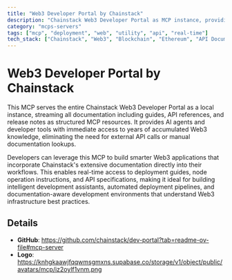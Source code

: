```yaml
---
title: "Web3 Developer Portal by Chainstack"
description: "Chainstack Web3 Developer Portal as MCP instance, providing instant access to comprehensive Web3 documentation and API references."
category: "mcps-servers"
tags: ["mcp", "deployment", "web", "utility", "api", "real-time"]
tech_stack: ["Chainstack", "Web3", "Blockchain", "Ethereum", "API Documentation"]
---
```


# Web3 Developer Portal by Chainstack

This MCP serves the entire Chainstack Web3 Developer Portal as a local instance, streaming all documentation including guides, API references, and release notes as structured MCP resources. It provides AI agents and developer tools with immediate access to years of accumulated Web3 knowledge, eliminating the need for external API calls or manual documentation lookups.

Developers can leverage this MCP to build smarter Web3 applications that incorporate Chainstack's extensive documentation directly into their workflows. This enables real-time access to deployment guides, node operation instructions, and API specifications, making it ideal for building intelligent development assistants, automated deployment pipelines, and documentation-aware development environments that understand Web3 infrastructure best practices.

## Details

- **GitHub**: https://github.com/chainstack/dev-portal?tab=readme-ov-file#mcp-server
- **Logo**: https://knhgkaawjfqqwmsgmxns.supabase.co/storage/v1/object/public/avatars/mcp/iz2oylf1vnm.png
